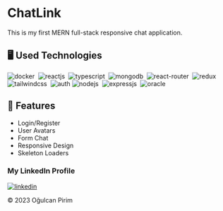 # ChatLink

This is my first MERN full-stack responsive chat application.

## 🖥️ Used Technologies

![docker](https://img.shields.io/badge/Docker-3178C6?style=for-the-badge&logo=docker&logoColor=white)&nbsp;
![reactjs](https://img.shields.io/badge/React-20232A?style=for-the-badge&logo=react&logoColor=61DAFB)&nbsp;
![typescript](https://img.shields.io/badge/typescript-3178C6?style=for-the-badge&logo=typescript&logoColor=white)&nbsp;
![mongodb](https://img.shields.io/badge/MongoDB-4EA94B?style=for-the-badge&logo=mongodb&logoColor=white)&nbsp;
![react-router](https://img.shields.io/badge/React_Router-CA4245?style=for-the-badge&logo=react-router&logoColor=white)&nbsp;
![redux](https://img.shields.io/badge/Redux-593D88?style=for-the-badge&logo=redux&logoColor=white)&nbsp;
![tailwindcss](https://img.shields.io/badge/Tailwind_CSS-38B2AC?style=for-the-badge&logo=tailwind-css&logoColor=white)&nbsp;
![auth](https://img.shields.io/badge/JWT-black?style=for-the-badge&logo=JSON%20web%20tokens&logoColor=white)
![nodejs](https://img.shields.io/badge/Node.js-43853D?style=for-the-badge&logo=node.js&logoColor=white)&nbsp;
![expressjs](https://img.shields.io/badge/Express.js-000000?style=for-the-badge&logo=express&logoColor=white)&nbsp;
![oracle](https://img.shields.io/badge/Oracle-F80000?style=for-the-badge&logo=oracle&logoColor=white)&nbsp;

## 🚀 Features
- Login/Register
- User Avatars
- Form Chat
- Responsive Design
- Skeleton Loaders

### My LinkedIn Profile
[![linkedin](https://img.shields.io/badge/LinkedIn-0077B5?style=for-the-badge&logo=linkedin&logoColor=white)](https://www.linkedin.com/in/ogulcan-pirim)

© 2023 Oğulcan Pirim
